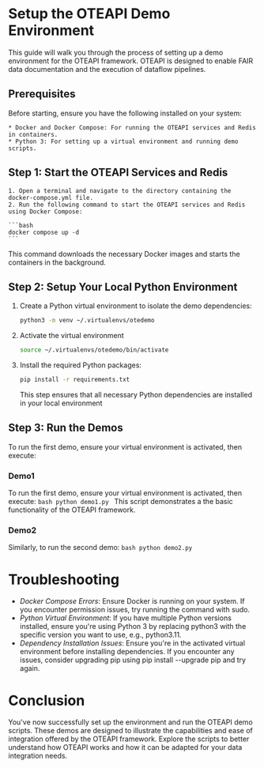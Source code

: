 # Setup the OTEAPI Demo Environment

This guide will walk you through the process of setting up a demo
environment for the OTEAPI framework. OTEAPI is designed to enable
FAIR data documentation and the execution of dataflow pipelines.

## Prerequisites
Before starting, ensure you have the following installed on your system:

    * Docker and Docker Compose: For running the OTEAPI services and Redis in containers.
    * Python 3: For setting up a virtual environment and running demo scripts.
	
## Step 1: Start the OTEAPI Services and Redis

    1. Open a terminal and navigate to the directory containing the docker-compose.yml file.
    2. Run the following command to start the OTEAPI services and Redis using Docker Compose:

	```bash
	docker compose up -d
	```
This command downloads the necessary Docker images and starts the containers in the background.

## Step 2: Setup Your Local Python Environment
	
	
1. Create a Python virtual environment to isolate the demo dependencies:
	```bash
	python3 -m venv ~/.virtualenvs/otedemo
	```
	
2. Activate the virtual environment
	```bash
	source ~/.virtualenvs/otedemo/bin/activate
	```
	
3. Install the required Python packages:
	```bash
	pip install -r requirements.txt
	```
	
	This step ensures that all necessary Python dependencies are installed in your local environment
	
## Step 3: Run the Demos

To run the first demo, ensure your virtual environment is activated, then execute:

### Demo1
To run the first demo, ensure your virtual environment is activated, then execute:
	```bash
	python demo1.py
	```
This script demonstrates a the basic functionality of the OTEAPI framework.

### Demo2

Similarly, to run the second demo:
	```bash
	python demo2.py
	```

# Troubleshooting

* *Docker Compose Errors*: Ensure Docker is running on your system. If you encounter permission issues, try running the command with sudo.
 * *Python Virtual Environment*: If you have multiple Python versions installed, ensure you're using Python 3 by replacing python3 with the specific version you want to use, e.g., python3.11.
* *Dependency Installation Issues*: Ensure you're in the activated virtual environment before installing dependencies. If you encounter any issues, consider upgrading pip using pip install --upgrade pip and try again.
	
# Conclusion
You've now successfully set up the environment and run the OTEAPI demo scripts. These demos are designed to illustrate the capabilities and ease of integration offered by the OTEAPI framework. Explore the scripts to better understand how OTEAPI works and how it can be adapted for your data integration needs.
